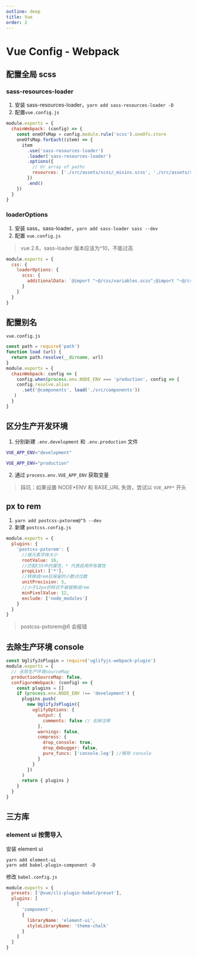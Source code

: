 ```yaml
---
outline: deep
title: Vue
order: 2
---
```


# Vue Config - Webpack

## 配置全局 scss

### sass-resources-loader

1. 安装 sass-resources-loader，`yarn add sass-resources-loader -D`
2. 配置`vue.config.js`

```javascript
module.exports = {
  chainWebpack: (config) => {
    const oneOfsMap = config.module.rule('scss').oneOfs.store
    oneOfsMap.forEach((item) => {
      item
        .use('sass-resources-loader')
        .loader('sass-resources-loader')
        .options({
          // Or array of paths
          resources: ['./src/assets/scss/_mixins.scss', './src/assets/scss/_variables.scss']
        })
        .end()
    })
  }
}
```

### loaderOptions

1. 安装 sass，sass-loader，`yarn add sass-loader sass --dev`
2. 配置 `vue.config.js`

> vue 2.6，sass-loader 版本应该为^10，不能过高

```javascript
module.exports = {
  css: {
    loaderOptions: {
      scss: {
        additionalData: `@import "~@/css/variables.scss";@import "~@/css/mixins.scss";`
      }
    }
  }
}
```

## 配置别名

`vue.config.js`

```javascript
const path = require('path')
function load (url) {
  return path.resolve(__dirname, url)
}
module.exports = {
  chainWebpack: config => {
    config.when(process.env.NODE_ENV === 'production', config => {
    config.resolve.alias
      .set('@components', load('./src/components'))
   )
  }
}
```

## 区分生产开发环境

1. 分别新建 `.env.development` 和 `.env.production` 文件

```bash
VUE_APP_ENV="development"
```

```bash
VUE_APP_ENV="production"
```

2. 通过 `process.env.VUE_APP_ENV` 获取变量

> 踩坑：如果设置 NODE*ENV 和 BASE_URL 失效，尝试以 `VUE_APP*` 开头

## px to rem

1. `yarn add postcss-pxtorem@^5 --dev`
2. 新建 `postcss.config.js`

```javascript
module.exports = {
  plugins: {
    'postcss-pxtorem': {
      //根元素字体大小
      rootValue: 16,
      //匹配CSS中的属性，* 代表启用所有属性
      propList: ['*'],
      //转换成rem后保留的小数点位数
      unitPrecision: 5,
      //小于12px的样式不被替换成rem
      minPixelValue: 12,
      exclude: ['node_modules']
    }
  }
}
```

> postcss-pxtorem@6 会报错

## 去除生产环境 console

```javascript
const UglifyJsPlugin = require('uglifyjs-webpack-plugin')
module.exports = {
  // 去除生产环境sourceMap
  productionSourceMap: false,
  configureWebpack: (config) => {
    const plugins = []
    if (process.env.NODE_ENV !== 'development') {
      plugins.push(
        new UglifyJsPlugin({
          uglifyOptions: {
            output: {
              comments: false // 去掉注释
            },
            warnings: false,
            compress: {
              drop_console: true,
              drop_debugger: false,
              pure_funcs: ['console.log'] //移除 console
            }
          }
        })
      )
      return { plugins }
    }
  }
}
```

## 三方库

### element ui 按需导入

安装 element ui

```shell
yarn add element-ui
yarn add babel-plugin-component -D
```

修改 `babel.config.js`

```javascript
module.exports = {
  presets: ['@vue/cli-plugin-babel/preset'],
  plugins: [
    [
      'component',
      {
        libraryName: 'element-ui',
        styleLibraryName: 'theme-chalk'
      }
    ]
  ]
}
```
